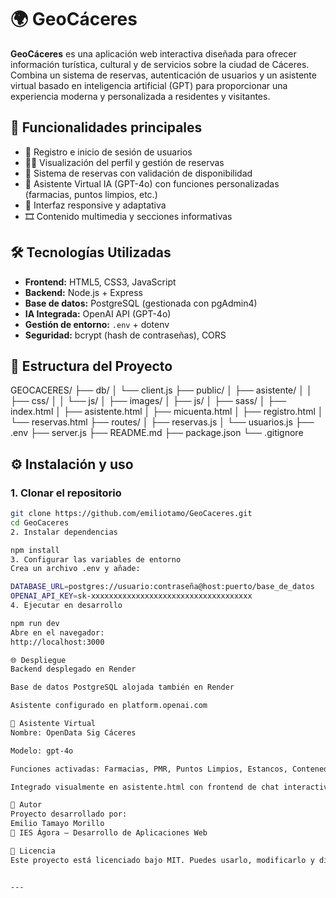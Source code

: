 # 🌍 GeoCáceres

**GeoCáceres** es una aplicación web interactiva diseñada para ofrecer información turística, cultural y de servicios sobre la ciudad de Cáceres. Combina un sistema de reservas, autenticación de usuarios y un asistente virtual basado en inteligencia artificial (GPT) para proporcionar una experiencia moderna y personalizada a residentes y visitantes.

## 🚀 Funcionalidades principales

- 🧾 Registro e inicio de sesión de usuarios  
- 🧑‍💼 Visualización del perfil y gestión de reservas  
- 📅 Sistema de reservas con validación de disponibilidad  
- 💬 Asistente Virtual IA (GPT-4o) con funciones personalizadas (farmacias, puntos limpios, etc.)  
- 📱 Interfaz responsive y adaptativa  
- 🎞️ Contenido multimedia y secciones informativas  

## 🛠️ Tecnologías Utilizadas

- **Frontend:** HTML5, CSS3, JavaScript  
- **Backend:** Node.js + Express  
- **Base de datos:** PostgreSQL (gestionada con pgAdmin4)  
- **IA Integrada:** OpenAI API (GPT-4o)  
- **Gestión de entorno:** `.env` + dotenv  
- **Seguridad:** bcrypt (hash de contraseñas), CORS  

## 📁 Estructura del Proyecto

GEOCACERES/
├── db/
│ └── client.js
├── public/
│ ├── asistente/
│ │ ├── css/
│ │ └── js/
│ ├── images/
│ ├── js/
│ ├── sass/
│ ├── index.html
│ ├── asistente.html
│ ├── micuenta.html
│ ├── registro.html
│ └── reservas.html
├── routes/
│ ├── reservas.js
│ └── usuarios.js
├── .env
├── server.js
├── README.md
├── package.json
└── .gitignore

## ⚙️ Instalación y uso

### 1. Clonar el repositorio
```bash
git clone https://github.com/emiliotamo/GeoCaceres.git
cd GeoCaceres
2. Instalar dependencias

npm install
3. Configurar las variables de entorno
Crea un archivo .env y añade:

DATABASE_URL=postgres://usuario:contraseña@host:puerto/base_de_datos
OPENAI_API_KEY=sk-xxxxxxxxxxxxxxxxxxxxxxxxxxxxxxxxxxxx
4. Ejecutar en desarrollo

npm run dev
Abre en el navegador:
http://localhost:3000

🌐 Despliegue
Backend desplegado en Render

Base de datos PostgreSQL alojada también en Render

Asistente configurado en platform.openai.com

🧠 Asistente Virtual
Nombre: OpenData Sig Cáceres

Modelo: gpt-4o

Funciones activadas: Farmacias, PMR, Puntos Limpios, Estancos, Contenedores, Desfibriladores

Integrado visualmente en asistente.html con frontend de chat interactivo

👤 Autor
Proyecto desarrollado por:
Emilio Tamayo Morillo
📍 IES Ágora — Desarrollo de Aplicaciones Web

📄 Licencia
Este proyecto está licenciado bajo MIT. Puedes usarlo, modificarlo y distribuirlo libremente.


---
